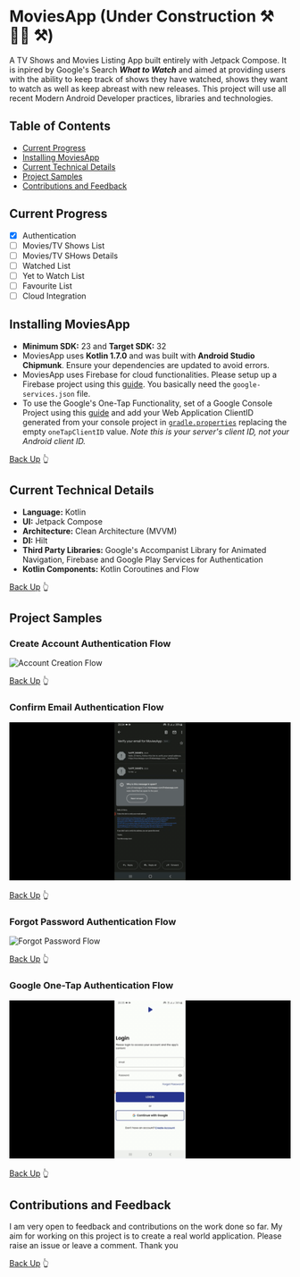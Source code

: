 # MoviesApp (Under Construction :hammer_and_pick: :construction_worker_man: :hammer_and_pick:)
A TV Shows and Movies Listing App built entirely with Jetpack Compose. It is inpired by Google's Search ***What to Watch*** and aimed at providing users with the ability to keep track of shows they have watched, shows they want to watch as well as keep abreast with new releases.
This project will use all recent Modern Android Developer practices, libraries and technologies.

## Table of Contents
- [Current Progress](https://github.com/jilhenryx/MoviesApp#current-progress)
- [Installing MoviesApp](https://github.com/jilhenryx/MoviesApp#installing-moviesapp)
- [Current Technical Details](https://github.com/jilhenryx/MoviesApp#current-technical-details)
- [Project Samples](https://github.com/jilhenryx/MoviesApp#project-samples)
- [Contributions and Feedback](https://github.com/jilhenryx/MoviesApp#contributions-and-feedback)


## Current Progress
- [x] Authentication
- [ ] Movies/TV Shows List
- [ ] Movies/TV SHows Details
- [ ] Watched List
- [ ] Yet to Watch List
- [ ] Favourite List
- [ ] Cloud Integration

## Installing MoviesApp
- **Minimum SDK:** 23 and **Target SDK:** 32
- MoviesApp uses **Kotlin 1.7.0** and was built with **Android Studio Chipmunk**. Ensure your dependencies are updated to avoid errors.
- MoviesApp uses Firebase for cloud functionalities. Please setup up a Firebase project using this [guide](https://firebase.google.com/docs/android/setup). You basically need the `google-services.json` file.
- To use the Google's One-Tap Functionality, set of a Google Console Project using this [guide](https://developers.google.com/identity/one-tap/android/get-started) and add your Web Application ClientID generated from your console project in [`gradle.properties`](https://github.com/jilhenryx/MoviesApp/blob/authentication/gradle.properties) replacing the empty `oneTapClientID` value.
*Note this is your server's client ID, not your Android client ID.*

[Back Up](https://github.com/jilhenryx/NotesApp#table-of-contents) :point_up_2:

## Current Technical Details
- **Language:** Kotlin
- **UI:** Jetpack Compose
- **Architecture:** Clean Architecture (MVVM)
- **DI:** Hilt
- **Third Party Libraries:** Google's Accompanist Library for Animated Navigation, Firebase and Google Play Services for Authentication
- **Kotlin Components:** Kotlin Coroutines and Flow

[Back Up](https://github.com/jilhenryx/NotesApp#table-of-contents) :point_up_2:

## Project Samples
### Create Account Authentication Flow
![Account Creation Flow](/gitmedia/MoviesApp-Create-Flow.gif)

[Back Up](https://github.com/jilhenryx/MoviesApp#table-of-contents) :point_up_2:

### Confirm Email Authentication Flow
![Confrim Email Flow](/gitmedia/MoviesApp-Confirm-Email-Flow.gif)

[Back Up](https://github.com/jilhenryx/MoviesApp#table-of-contents) :point_up_2:

### Forgot Password Authentication Flow
![Forgot Password Flow](/gitmedia/MoviesApp-Forgot-Password-Flow.gif)

[Back Up](https://github.com/jilhenryx/MoviesApp#table-of-contents) :point_up_2:

### Google One-Tap Authentication Flow
![Google One-Tap Flow](/gitmedia/MoviesApp-Google-Login-Flow.gif)

[Back Up](https://github.com/jilhenryx/MoviesApp#table-of-contents) :point_up_2:

## Contributions and Feedback
I am very open to feedback and contributions on the work done so far. My aim for working on this project is to create a real world application. Please raise an issue or leave a comment. Thank you

[Back Up](https://github.com/jilhenryx/MoviesApp#table-of-contents) :point_up_2:
